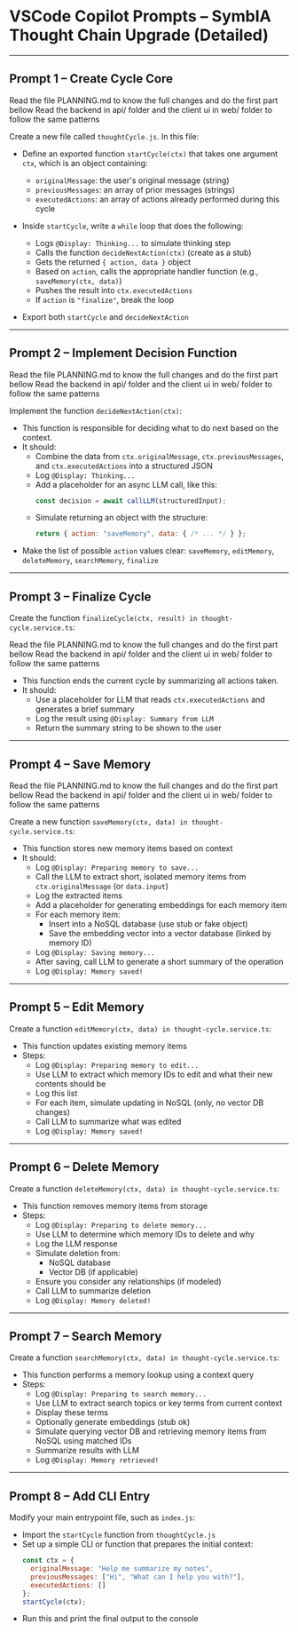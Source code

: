 # VSCode Copilot Prompts – SymbIA Thought Chain Upgrade (Detailed)

---

## Prompt 1 – Create Cycle Core

Read the file PLANNING.md to know the full changes and do the first part bellow
Read the backend in api/ folder and the client ui in web/ folder to follow the same patterns

Create a new file called `thoughtCycle.js`. In this file:

- Define an exported function `startCycle(ctx)` that takes one argument `ctx`, which is an object containing:
  - `originalMessage`: the user's original message (string)
  - `previousMessages`: an array of prior messages (strings)
  - `executedActions`: an array of actions already performed during this cycle

- Inside `startCycle`, write a `while` loop that does the following:
  - Logs `@Display: Thinking...` to simulate thinking step
  - Calls the function `decideNextAction(ctx)` (create as a stub)
  - Gets the returned `{ action, data }` object
  - Based on `action`, calls the appropriate handler function (e.g., `saveMemory(ctx, data)`)
  - Pushes the result into `ctx.executedActions`
  - If `action` is `"finalize"`, break the loop

- Export both `startCycle` and `decideNextAction`

---

## Prompt 2 – Implement Decision Function

Read the file PLANNING.md to know the full changes and do the first part bellow
Read the backend in api/ folder and the client ui in web/ folder to follow the same patterns

Implement the function `decideNextAction(ctx)`:

- This function is responsible for deciding what to do next based on the context.
- It should:
  - Combine the data from `ctx.originalMessage`, `ctx.previousMessages`, and `ctx.executedActions` into a structured JSON
  - Log `@Display: Thinking...`
  - Add a placeholder for an async LLM call, like this:
    ```js
    const decision = await callLLM(structuredInput);
    ```
  - Simulate returning an object with the structure:
    ```js
    return { action: "saveMemory", data: { /* ... */ } };
    ```
- Make the list of possible `action` values clear: `saveMemory`, `editMemory`, `deleteMemory`, `searchMemory`, `finalize`

---

## Prompt 3 – Finalize Cycle

Create the function `finalizeCycle(ctx, result) in thought-cycle.service.ts`:

Read the file PLANNING.md to know the full changes and do the first part bellow
Read the backend in api/ folder and the client ui in web/ folder to follow the same patterns

- This function ends the current cycle by summarizing all actions taken.
- It should:
  - Use a placeholder for LLM that reads `ctx.executedActions` and generates a brief summary
  - Log the result using `@Display: Summary from LLM`
  - Return the summary string to be shown to the user

---

## Prompt 4 – Save Memory

Read the file PLANNING.md to know the full changes and do the first part bellow
Read the backend in api/ folder and the client ui in web/ folder to follow the same patterns

Create a new function `saveMemory(ctx, data) in thought-cycle.service.ts`:

- This function stores new memory items based on context
- It should:
  - Log `@Display: Preparing memory to save...`
  - Call the LLM to extract short, isolated memory items from `ctx.originalMessage` (or `data.input`)
  - Log the extracted items
  - Add a placeholder for generating embeddings for each memory item
  - For each memory item:
    - Insert into a NoSQL database (use stub or fake object)
    - Save the embedding vector into a vector database (linked by memory ID)
  - Log `@Display: Saving memory...`
  - After saving, call LLM to generate a short summary of the operation
  - Log `@Display: Memory saved!`

---

## Prompt 5 – Edit Memory

Create a function `editMemory(ctx, data) in thought-cycle.service.ts`:

- This function updates existing memory items
- Steps:
  - Log `@Display: Preparing memory to edit...`
  - Use LLM to extract which memory IDs to edit and what their new contents should be
  - Log this list
  - For each item, simulate updating in NoSQL (only, no vector DB changes)
  - Call LLM to summarize what was edited
  - Log `@Display: Memory saved!`

---

## Prompt 6 – Delete Memory

Create a function `deleteMemory(ctx, data) in thought-cycle.service.ts`:

- This function removes memory items from storage
- Steps:
  - Log `@Display: Preparing to delete memory...`
  - Use LLM to determine which memory IDs to delete and why
  - Log the LLM response
  - Simulate deletion from:
    - NoSQL database
    - Vector DB (if applicable)
  - Ensure you consider any relationships (if modeled)
  - Call LLM to summarize deletion
  - Log `@Display: Memory deleted!`

---

## Prompt 7 – Search Memory

Create a function `searchMemory(ctx, data) in thought-cycle.service.ts`:

- This function performs a memory lookup using a context query
- Steps:
  - Log `@Display: Preparing to search memory...`
  - Use LLM to extract search topics or key terms from current context
  - Display these terms
  - Optionally generate embeddings (stub ok)
  - Simulate querying vector DB and retrieving memory items from NoSQL using matched IDs
  - Summarize results with LLM
  - Log `@Display: Memory retrieved!`

---

## Prompt 8 – Add CLI Entry

Modify your main entrypoint file, such as `index.js`:

- Import the `startCycle` function from `thoughtCycle.js`
- Set up a simple CLI or function that prepares the initial context:
  ```js
  const ctx = {
    originalMessage: "Help me summarize my notes",
    previousMessages: ["Hi", "What can I help you with?"],
    executedActions: []
  };
  startCycle(ctx);
  ```
- Run this and print the final output to the console